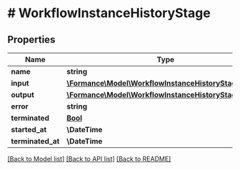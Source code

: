 # # WorkflowInstanceHistoryStage

## Properties

Name | Type | Description | Notes
------------ | ------------- | ------------- | -------------
**name** | **string** |  |
**input** | [**\Formance\Model\WorkflowInstanceHistoryStageInput**](WorkflowInstanceHistoryStageInput.md) |  |
**output** | [**\Formance\Model\WorkflowInstanceHistoryStageOutput**](WorkflowInstanceHistoryStageOutput.md) |  | [optional]
**error** | **string** |  | [optional]
**terminated** | [**Bool**](Bool.md) |  |
**started_at** | **\DateTime** |  |
**terminated_at** | **\DateTime** |  | [optional]

[[Back to Model list]](../../README.md#models) [[Back to API list]](../../README.md#endpoints) [[Back to README]](../../README.md)
